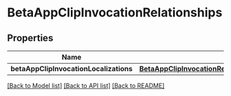 # BetaAppClipInvocationRelationships

## Properties
Name | Type | Description | Notes
------------ | ------------- | ------------- | -------------
**betaAppClipInvocationLocalizations** | [**BetaAppClipInvocationRelationshipsBetaAppClipInvocationLocalizations**](BetaAppClipInvocationRelationshipsBetaAppClipInvocationLocalizations.md) |  | [optional] 

[[Back to Model list]](../README.md#documentation-for-models) [[Back to API list]](../README.md#documentation-for-api-endpoints) [[Back to README]](../README.md)


